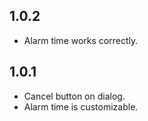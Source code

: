 1.0.2
-----

- Alarm time works correctly.


1.0.1
-----

- Cancel button on dialog.
- Alarm time is customizable.
